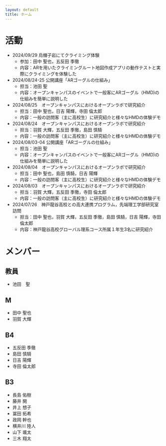 ```yaml
---
layout: default
title: ホーム
---
```


# 活動
- 2024/09/29 烏帽子岩にてクライミング体験
  - 参加：田中 聖也，五反田 季徹
  - 内容：ARを用いたクライミングルート地図作成アプリの動作テストと実際にクライミングを体験した
- 2024/08/24-25 公開講座「ARゴーグルの仕組み」
  - 担当：池田 聖
  - 内容：オープンキャンパスのイベントで一般客にARゴーグル（HMD)の仕組みを簡単に説明した
- 2024/08/25　オープンキャンパスにおけるオープンラボで研究紹介
  - 担当：田中 聖也，日吉 陽輝，寺田	倫太郎
  - 内容：一般の訪問客（主に高校生）に研究紹介と様々なHMDの体験デモ
- 2024/08/24　オープンキャンパスにおけるオープンラボで研究紹介
  - 担当：羽賀 大輝，五反田 季徹，島田 慎騎
  - 内容：一般の訪問客（主に高校生）に研究紹介と様々なHMDの体験デモ
- 2024/08/03-04 公開講座「ARゴーグルの仕組み」
  - 担当：池田 聖
  - 内容：オープンキャンパスのイベントで一般客にARゴーグル（HMD)の仕組みを簡単に説明した
- 2024/08/04　オープンキャンパスにおけるオープンラボで研究紹介
  - 担当：田中 聖也，島田 慎騎，日吉 陽輝
  - 内容：一般の訪問客（主に高校生）に研究紹介と様々なHMDの体験デモ
- 2024/08/03　オープンキャンパスにおけるオープンラボで研究紹介
  - 担当：羽賀 大輝，五反田 季徹，寺田 倫太郎
  - 内容：一般の訪問客（主に高校生）に研究紹介と様々なHMDの体験デモ
- 2024/07/26　神戸龍谷高校との高大連携プログラム，先端理工学部研究室訪問 
  - 担当：田中 聖也，羽賀 大輝，五反田 季徹，島田 慎騎，日吉 陽輝，寺田 倫太郎
  - 内容：神戸龍谷高校グローバル理系コース所属１年生3名に研究紹介

# メンバー

## 教員
- 池田　聖

## M
- 田中	聖也
- 羽賀	大輝

## B4
- 五反田	季徹
- 島田	慎騎
- 日吉	陽輝
- 寺田	倫太郎

## B3
- 長島	佑樹
- 藤井	開
- 井上	想子
- 冨田	拓希
- 政岡	幹也
- 横井川	陸人
- 山下	颯太
- 三木	翔太

